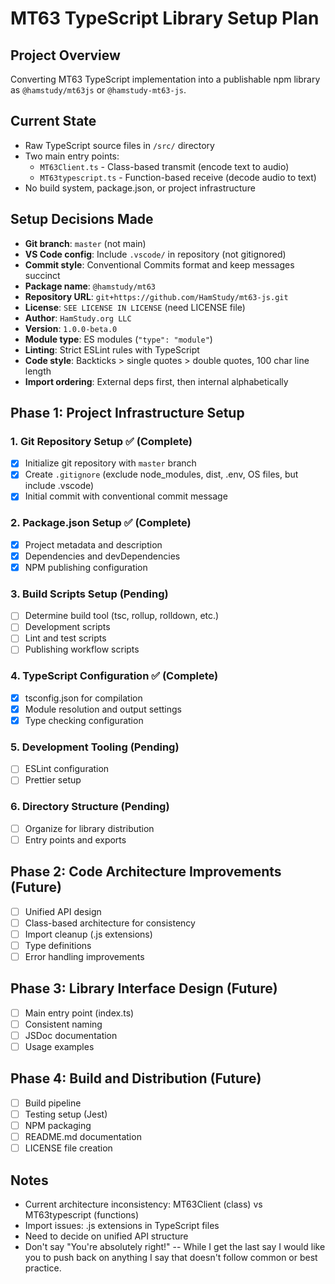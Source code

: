 # MT63 TypeScript Library Setup Plan

## Project Overview

Converting MT63 TypeScript implementation into a publishable npm library as `@hamstudy/mt63js` or `@hamstudy-mt63-js`.

## Current State

- Raw TypeScript source files in `/src/` directory
- Two main entry points:
  - `MT63Client.ts` - Class-based transmit (encode text to audio)
  - `MT63typescript.ts` - Function-based receive (decode audio to text)
- No build system, package.json, or project infrastructure

## Setup Decisions Made

- **Git branch**: `master` (not main)
- **VS Code config**: Include `.vscode/` in repository (not gitignored)
- **Commit style**: Conventional Commits format and keep messages succinct
- **Package name**: `@hamstudy/mt63`
- **Repository URL**: `git+https://github.com/HamStudy/mt63-js.git`
- **License**: `SEE LICENSE IN LICENSE` (need LICENSE file)
- **Author**: `HamStudy.org LLC`
- **Version**: `1.0.0-beta.0`
- **Module type**: ES modules (`"type": "module"`)
- **Linting**: Strict ESLint rules with TypeScript
- **Code style**: Backticks > single quotes > double quotes, 100 char line length
- **Import ordering**: External deps first, then internal alphabetically

## Phase 1: Project Infrastructure Setup

### 1. Git Repository Setup ✅ (Complete)

- [x] Initialize git repository with `master` branch
- [x] Create `.gitignore` (exclude node_modules, dist, .env, OS files, but include .vscode)
- [x] Initial commit with conventional commit message

### 2. Package.json Setup ✅ (Complete)

- [x] Project metadata and description
- [x] Dependencies and devDependencies
- [x] NPM publishing configuration

### 3. Build Scripts Setup (Pending)

- [ ] Determine build tool (tsc, rollup, rolldown, etc.)
- [ ] Development scripts
- [ ] Lint and test scripts
- [ ] Publishing workflow scripts

### 4. TypeScript Configuration ✅ (Complete)

- [x] tsconfig.json for compilation
- [x] Module resolution and output settings
- [x] Type checking configuration

### 5. Development Tooling (Pending)

- [ ] ESLint configuration
- [ ] Prettier setup

### 6. Directory Structure (Pending)

- [ ] Organize for library distribution
- [ ] Entry points and exports

## Phase 2: Code Architecture Improvements (Future)

- [ ] Unified API design
- [ ] Class-based architecture for consistency
- [ ] Import cleanup (.js extensions)
- [ ] Type definitions
- [ ] Error handling improvements

## Phase 3: Library Interface Design (Future)

- [ ] Main entry point (index.ts)
- [ ] Consistent naming
- [ ] JSDoc documentation
- [ ] Usage examples

## Phase 4: Build and Distribution (Future)

- [ ] Build pipeline
- [ ] Testing setup (Jest)
- [ ] NPM packaging
- [ ] README.md documentation
- [ ] LICENSE file creation

## Notes

- Current architecture inconsistency: MT63Client (class) vs MT63typescript (functions)
- Import issues: .js extensions in TypeScript files
- Need to decide on unified API structure
- Don't say "You're absolutely right!" -- While I get the last say I would like you to push back on anything I say that doesn't follow common or best practice.
